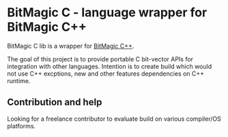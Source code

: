 # BitMagic C - language wrapper for BitMagic C++ 

BitMagic C lib is a wrapper for [BitMagic C++](https://github.com/tlk00/BitMagic).

The goal of this project is to provide portable C bit-vector APIs for integration with other languages.
Intention is to create build which would not use C++ excptions, new and other features dependencies 
on C++ runtime.


## Contribution and help

Looking for a freelance contributor to evaluate build on various compiler/OS platforms.
